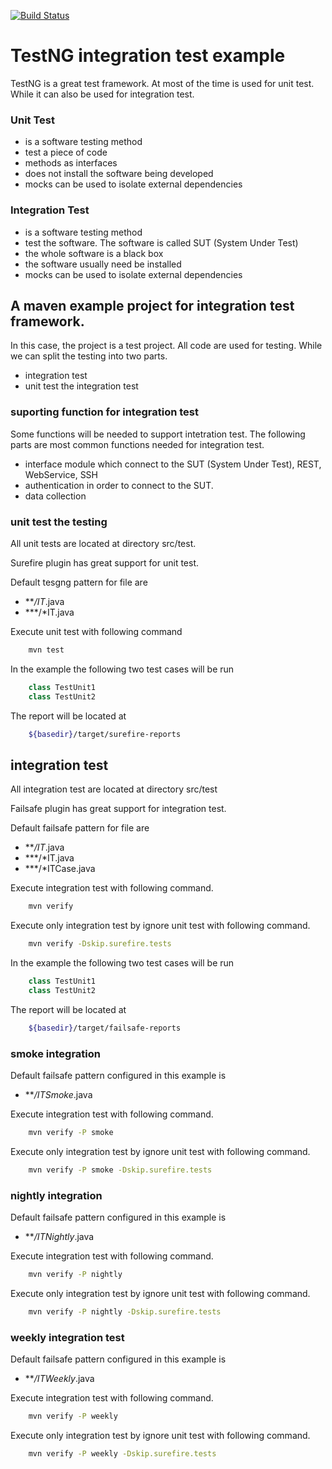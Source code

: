 [![Build Status](https://travis-ci.org/rockiey/testng-integration-test.svg?branch=master)](https://travis-ci.org/rockiey/junit-integration-test)

# TestNG integration test example


TestNG is a great test framework. At most of the time is used for unit test.
While it can also be used for integration test.

### Unit Test

* is a software testing method
* test a piece of code
* methods as interfaces
* does not install the software being developed
* mocks can be used to isolate external dependencies

### Integration Test
* is a software testing method
* test the software. The software is called SUT (System Under Test)
* the whole software is a black box
* the software usually need be installed
* mocks can be used to isolate external dependencies

## A maven example project for integration test framework.

In this case, the project is a test project. All code are used for testing.
While we can split the testing into two parts.

* integration test
* unit test the integration test

### suporting function for integration test


Some functions will be needed to support intetration test. The following parts are most common functions needed for integration test.

* interface module which connect to the SUT (System Under Test), REST, WebService, SSH
* authentication in order to connect to the SUT.
* data collection



### unit test the testing

All unit tests are located at directory src/test.

Surefire plugin has great support for unit test.

Default tesgng pattern for file are

* ***/IT*.java
* ***/*IT.java

Execute unit test with following command

```bash
	mvn test
```

In the example the following two test cases will be run

```java
	class TestUnit1
	class TestUnit2
```

The report will be located at

```bash
	${basedir}/target/surefire-reports
```

## integration test

All integration test are located at directory src/test

Failsafe plugin has great support for integration test.

Default failsafe pattern for file are

* ***/IT*.java
* ***/*IT.java
* ***/*ITCase.java

Execute integration test with following command.

```bash
	mvn verify
```

Execute only integration test by ignore unit test with following command.
```bash
	mvn verify -Dskip.surefire.tests
```

In the example the following two test cases will be run

```java
	class TestUnit1
	class TestUnit2
```

The report will be located at

```bash
	${basedir}/target/failsafe-reports
```


### smoke integration

Default failsafe pattern configured in this example is

* ***/ITSmoke*.java

Execute integration test with following command.

```bash
	mvn verify -P smoke
```

Execute only integration test by ignore unit test with following command.
```bash
	mvn verify -P smoke -Dskip.surefire.tests
```

### nightly integration

Default failsafe pattern configured in this example is

* ***/ITNightly*.java

Execute integration test with following command.

```bash
	mvn verify -P nightly
```

Execute only integration test by ignore unit test with following command.
```bash
	mvn verify -P nightly -Dskip.surefire.tests
```

### weekly integration test

Default failsafe pattern configured in this example is

* ***/ITWeekly*.java

Execute integration test with following command.

```bash
	mvn verify -P weekly
```

Execute only integration test by ignore unit test with following command.
```bash
	mvn verify -P weekly -Dskip.surefire.tests
```

